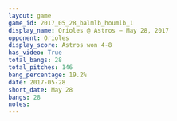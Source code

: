 ```yaml
---
layout: game
game_id: 2017_05_28_balmlb_houmlb_1
display_name: Orioles @ Astros – May 28, 2017
opponent: Orioles
display_score: Astros won 4-8
has_video: True
total_bangs: 28
total_pitches: 146
bang_percentage: 19.2%
date: 2017-05-28
short_date: May 28
bangs: 28
notes: 
---
```

